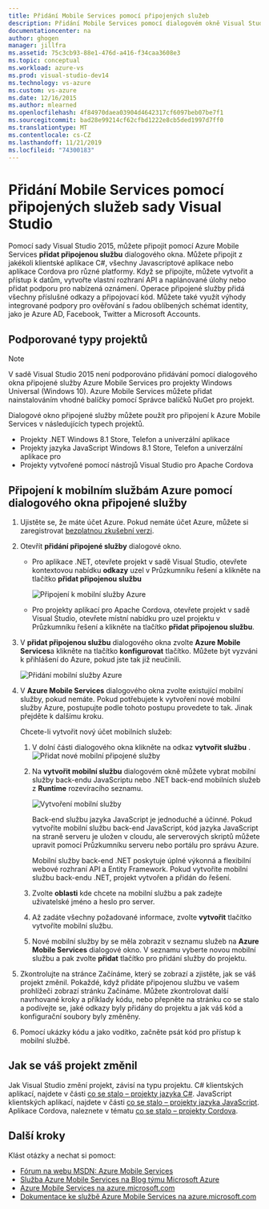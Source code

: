 ```yaml
---
title: Přidání Mobile Services pomocí připojených služeb
description: Přidání Mobile Services pomocí dialogovém okně Visual Studio přidání připojené služby
documentationcenter: na
author: ghogen
manager: jillfra
ms.assetid: 75c3cb93-88e1-476d-a416-f34caa3608e3
ms.topic: conceptual
ms.workload: azure-vs
ms.prod: visual-studio-dev14
ms.technology: vs-azure
ms.custom: vs-azure
ms.date: 12/16/2015
ms.author: mlearned
ms.openlocfilehash: 4f84970daea03904d4642317cf6097beb07be7f1
ms.sourcegitcommit: bad28e99214cf62cfbd1222e8cb5ded1997d7ff0
ms.translationtype: MT
ms.contentlocale: cs-CZ
ms.lasthandoff: 11/21/2019
ms.locfileid: "74300183"
---
```

# <a name="adding-mobile-services-by-using-visual-studio-connected-services"></a>Přidání Mobile Services pomocí připojených služeb sady Visual Studio
Pomocí sady Visual Studio 2015, můžete připojit pomocí Azure Mobile Services **přidat připojenou službu** dialogového okna. Můžete připojit z jakékoli klientské aplikace C#, všechny Javascriptové aplikace nebo aplikace Cordova pro různé platformy. Když se připojíte, můžete vytvořit a přístup k datům, vytvořte vlastní rozhraní API a naplánované úlohy nebo přidat podporu pro nabízená oznámení.  Operace připojené služby přidá všechny příslušné odkazy a připojovací kód. Můžete také využít výhody integrované podpory pro ověřování s řadou oblíbených schémat identity, jako je Azure AD, Facebook, Twitter a Microsoft Accounts.

## <a name="supported-project-types"></a>Podporované typy projektů
> [!NOTE]
> V sadě Visual Studio 2015 není podporováno přidávání pomocí dialogového okna připojené služby Azure Mobile Services pro projekty Windows Universal (Windows 10). Azure Mobile Services můžete přidat nainstalováním vhodné balíčky pomocí Správce balíčků NuGet pro projekt.
>
>

Dialogové okno připojené služby můžete použít pro připojení k Azure Mobile Services v následujících typech projektů.

* Projekty .NET Windows 8.1 Store, Telefon a univerzální aplikace
* Projekty jazyka JavaScript Windows 8.1 Store, Telefon a univerzální aplikace pro
* Projekty vytvořené pomocí nástrojů Visual Studio pro Apache Cordova

## <a name="connect-to-azure-mobile-services-using-the-add-connected-services-dialog"></a>Připojení k mobilním službám Azure pomocí dialogového okna připojené služby
1. Ujistěte se, že máte účet Azure. Pokud nemáte účet Azure, můžete si zaregistrovat [bezplatnou zkušební verzi](https://go.microsoft.com/fwlink/?LinkId=518146).
2. Otevřít **přidání připojené služby** dialogové okno.

   * Pro aplikace .NET, otevřete projekt v sadě Visual Studio, otevřete kontextovou nabídku **odkazy** uzel v Průzkumníku řešení a klikněte na tlačítko **přidat připojenou službu**

        ![Připojení k mobilní služby Azure](./media/vs-azure-tools-connected-services-add-mobile-services/IC797635.png)
   * Pro projekty aplikací pro Apache Cordova, otevřete projekt v sadě Visual Studio, otevřete místní nabídku pro uzel projektu v Průzkumníku řešení a klikněte na tlačítko **přidat připojenou službu**.
3. V **přidat připojenou službu** dialogového okna zvolte **Azure Mobile Services**a klikněte na tlačítko **konfigurovat** tlačítko. Můžete být vyzváni k přihlášení do Azure, pokud jste tak již neučinili.

    ![Přidání mobilní služby Azure](./media/vs-azure-tools-connected-services-add-mobile-services/IC797636.png)
4. V **Azure Mobile Services** dialogového okna zvolte existující mobilní služby, pokud nemáte. Pokud potřebujete k vytvoření nové mobilní služby Azure, postupujte podle tohoto postupu provedete to tak. Jinak přejděte k dalšímu kroku.

    Chcete-li vytvořit nový účet mobilních služeb:

   1. V dolní části dialogového okna klikněte na odkaz **vytvořit službu** .
       ![Přidat nové mobilní připojené služby](./media/vs-azure-tools-connected-services-add-mobile-services/IC797637.png)
   2. Na **vytvořit mobilní službu** dialogovém okně můžete vybrat mobilní služby back-endu JavaScriptu nebo .NET back-end mobilních služeb z **Runtime** rozevíracího seznamu.

       ![Vytvoření mobilní služby](./media/vs-azure-tools-connected-services-add-mobile-services/IC797638.png)

       Back-end službu jazyka JavaScript je jednoduché a účinné. Pokud vytvoříte mobilní službu back-end JavaScript, kód jazyka JavaScript na straně serveru je uložen v cloudu, ale serverových skriptů můžete upravit pomocí Průzkumníku serveru nebo portálu pro správu Azure.

       Mobilní služby back-end .NET poskytuje úplné výkonná a flexibilní webové rozhraní API a Entity Framework. Pokud vytvoříte mobilní službu back-endu .NET, projekt vytvořen a přidán do řešení.
   3. Zvolte **oblasti** kde chcete na mobilní službu a pak zadejte uživatelské jméno a heslo pro server.
   4. Až zadáte všechny požadované informace, zvolte **vytvořit** tlačítko vytvoříte mobilní službu.
   5. Nové mobilní služby by se měla zobrazit v seznamu služeb na **Azure Mobile Services** dialogové okno. V seznamu vyberte novou mobilní službu a pak zvolte **přidat** tlačítko pro přidání služby do projektu.
5. Zkontrolujte na stránce Začínáme, který se zobrazí a zjistěte, jak se váš projekt změnil. Pokaždé, když přidáte připojenou službu ve vašem prohlížeči zobrazí stránku Začínáme. Můžete zkontrolovat další navrhované kroky a příklady kódu, nebo přepněte na stránku co se stalo a podívejte se, jaké odkazy byly přidány do projektu a jak váš kód a konfigurační soubory byly změněny.
6. Pomocí ukázky kódu a jako vodítko, začněte psát kód pro přístup k mobilní službě.

## <a name="how-your-project-is-modified"></a>Jak se váš projekt změnil
Jak Visual Studio změní projekt, závisí na typu projektu. C# klientských aplikací, najdete v části [co se stalo – projekty jazyka C#](https://go.microsoft.com/fwlink/p/?LinkId=513119). JavaScript klientských aplikací, najdete v části [co se stalo – projekty jazyka JavaScript](https://go.microsoft.com/fwlink/p/?LinkId=513120). Aplikace Cordova, naleznete v tématu [co se stalo – projekty Cordova](https://go.microsoft.com/fwlink/p/?LinkId=513116).

## <a name="next-steps"></a>Další kroky
Klást otázky a nechat si pomoct:

* [Fórum na webu MSDN: Azure Mobile Services](https://social.msdn.microsoft.com/forums/azure/home?forum=azuremobile)
* [Služba Azure Mobile Services na Blog týmu Microsoft Azure](https://azure.microsoft.com/blog/topics/mobile/)
* [Azure Mobile Services na azure.microsoft.com](https://azure.microsoft.com/services/mobile-services/)
* [Dokumentace ke službě Azure Mobile Services na azure.microsoft.com](https://azure.microsoft.com/documentation/services/mobile-services/)
